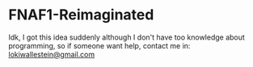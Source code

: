 # FNAF1-Reimaginated
Idk, I got this idea suddenly although I don't have too knowledge about programming, so if someone want help, contact me in: lokiwallestein@gmail.com
